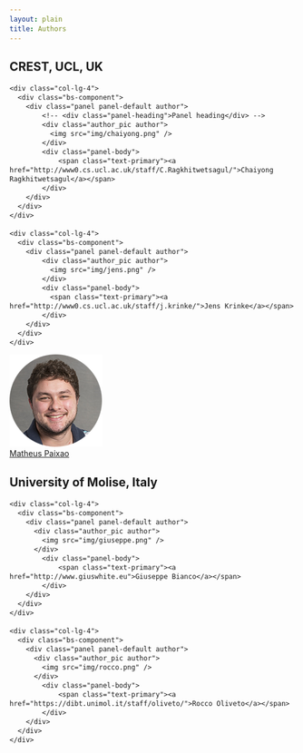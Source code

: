 ```yaml
---
layout: plain
title: Authors
---
```


## CREST, UCL, UK

<div class="row">

    <div class="col-lg-4">
      <div class="bs-component">
        <div class="panel panel-default author">
            <!-- <div class="panel-heading">Panel heading</div> -->
            <div class="author_pic author">
              <img src="img/chaiyong.png" />
            </div>
            <div class="panel-body">
                <span class="text-primary"><a href="http://www0.cs.ucl.ac.uk/staff/C.Ragkhitwetsagul/">Chaiyong Ragkhitwetsagul</a></span>
            </div>
        </div>
      </div>
    </div>

    <div class="col-lg-4">
      <div class="bs-component">
        <div class="panel panel-default author">
            <div class="author_pic author">
              <img src="img/jens.png" />
            </div>
            <div class="panel-body">
              <span class="text-primary"><a href="http://www0.cs.ucl.ac.uk/staff/j.krinke/">Jens Krinke</a></span>
            </div>
        </div>
      </div>
    </div>

  <div class="col-lg-4">
    <div class="bs-component">
      <div class="panel panel-default author">
        <div class="author_pic author">
          <img src="img/matheus.png" />
        </div>
        <div class="panel-body">
            <span class="text-primary"><a href="http://www0.cs.ucl.ac.uk/staff/m.paixao/">Matheus Paixao</a></span>
        </div>
      </div>
    </div>
  </div>

</div>

## University of Molise, Italy

<div class="row">

    <div class="col-lg-4">
      <div class="bs-component">
        <div class="panel panel-default author">
          <div class="author_pic author">
            <img src="img/giuseppe.png" />
          </div>
            <div class="panel-body">
                <span class="text-primary"><a href="http://www.giuswhite.eu">Giuseppe Bianco</a></span>
            </div>
        </div>
      </div>
    </div>

    <div class="col-lg-4">
      <div class="bs-component">
        <div class="panel panel-default author">
          <div class="author_pic author">
            <img src="img/rocco.png" />
          </div>
            <div class="panel-body">
                <span class="text-primary"><a href="https://dibt.unimol.it/staff/oliveto/">Rocco Oliveto</a></span>
            </div>
        </div>
      </div>
    </div>

</div>
